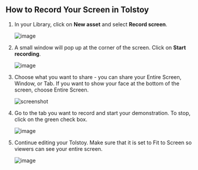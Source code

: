 ## How to Record Your Screen in Tolstoy

1. In your Library, click on **New asset** and select **Record screen**.

   ![image](https://github.com/user-attachments/assets/dc4e802b-b145-4108-8636-d39f3b59b649)

2. A small window will pop up at the corner of the screen. Click on **Start recording**.

   ![image](https://github.com/user-attachments/assets/78a684e5-35b7-4125-8823-b14801998a8a)

3. Choose what you want to share - you can share your Entire Screen, Window, or Tab. If you want to show your face at the bottom of the screen, choose Entire Screen.

   ![screenshot](https://downloads.intercomcdn.com/i/o/438596095/8f774845277af4aa4df963f6/image.png)

4. Go to the tab you want to record and start your demonstration. To stop, click on the green check box.

   ![image](https://github.com/user-attachments/assets/279f5f89-1ebd-46b7-b6ba-5c8d48ab8b52)

5. Continue editing your Tolstoy. Make sure that it is set to Fit to Screen so viewers can see your entire screen.

   ![image](https://github.com/user-attachments/assets/fdbe49a1-d8e5-47fe-ac2c-648d4c2640e0)